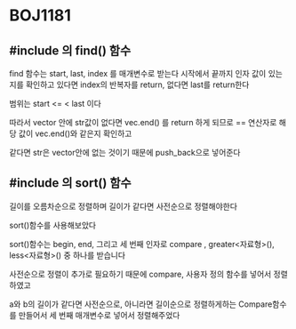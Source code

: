 # BOJ1181

## #include <algorithm>의 find() 함수

find 함수는 start, last, index 를 매개변수로 받는다
시작에서 끝까지 인자 값이 있는지를 확인하고
있다면 index의 반복자를 return, 없다면 last를 return한다

범위는 start <=   < last 이다

따라서 vector 안에 str값이 없다면 vec.end() 를 return 하게 되므로
== 연산자로 해당 값이 vec.end()와 같은지 확인하고

같다면 str은 vector안에 없는 것이기 때문에 push_back으로 넣어준다


## #include <algorithm>의 sort() 함수

길이를 오름차순으로 정렬하며
길이가 같다면 사전순으로 정렬해야한다

sort()함수를 사용해보았다

sort()함수는 begin, end, 
그리고 세 번째 인자로 compare , greater<자료형>(), less<자료형>() 중 하나를 받습니다

사전순으로 정렬이 추가로 필요하기 때문에 compare, 사용자 정의 함수를 넣어서 정렬하였고

a와 b의 길이가 같다면 사전순으로, 아니라면 길이순으로 정렬하게하는 Compare함수를 만들어서 세 번째 매개변수로 넣어서 정렬해주었다